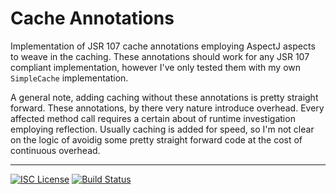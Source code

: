Cache Annotations
=================
Implementation of JSR 107 cache annotations employing AspectJ aspects to weave in the caching. These annotations should
work for any JSR 107 compliant implementation, however I've only tested them with my own `SimpleCache` implementation.

A general note, adding caching without these annotations is pretty straight forward. These annotations, by there very
nature introduce overhead. Every affected method call requires a certain about of runtime investigation employing
reflection.  Usually caching is added for speed, so I'm not clear on the logic of avoidig some pretty straight forward
code at the cost of continuous overhead.

-----
[![ISC License](http://shields-nwillc.rhcloud.com/shield/tldrlegal?package=ISC)](http://shields-nwillc.rhcloud.com/homepage/tldrlegal?package=ISC)
[![Build Status](http://shields-nwillc.rhcloud.com/shield/travis-ci?path=nwillc&package=cache-annotations)](http://shields-nwillc.rhcloud.com/homepage/travis-ci?path=nwillc&package=cache-annotations)

